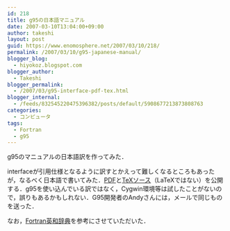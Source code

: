 ```yaml
---
id: 218
title: g95の日本語マニュアル
date: 2007-03-10T13:04:00+09:00
author: takeshi
layout: post
guid: https://www.enomosphere.net/2007/03/10/218/
permalink: /2007/03/10/g95-japanese-manual/
blogger_blog:
  - hiyokoz.blogspot.com
blogger_author:
  - Takeshi
blogger_permalink:
  - /2007/03/g95-interface-pdf-tex.html
blogger_internal:
  - /feeds/832545220475396382/posts/default/5908677213873808763
categories:
  - コンピュータ
tags:
  - Fortran
  - g95
---
```

<div>

g95のマニュアルの日本語訳を作ってみた．

interfaceが引用仕様となるように訳すとかえって難しくなるところもあったが，なるべく日本語で書いてみた．<a href="http://enomosphere.net/g95/G95Manual.pdf">PDF</a>と<a href="http://enomosphere.net/g95/G95Manual.tgz">TeXソース</a>（LaTeXではない）を公開する．g95を使い込んでいる訳ではなく，Cygwin環境等は試したことがないので，誤りもあるかもしれない．G95開発者のAndyさんには，メールで同じものを送った．

なお，<a href="http://jjoo.hp.infoseek.co.jp/tips/f90dict/">Fortran英和辞典</a>を参考にさせていただいた．

</div>